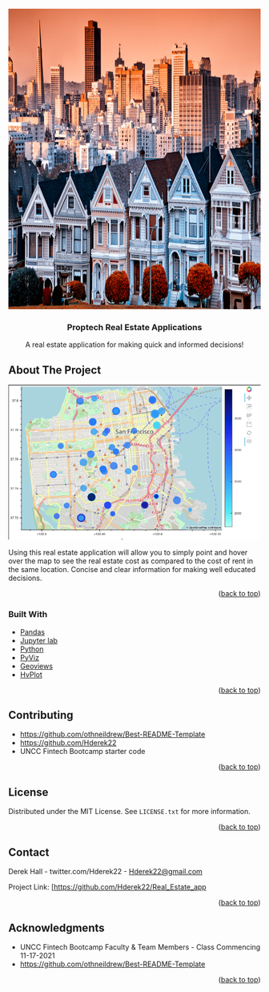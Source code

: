 <div id="top"></div>
<!--
*** Thanks for checking out the Best-README-Template. If you have a suggestion
*** that would make this better, please fork the repo and create a pull request
*** or simply open an issue with the tag "enhancement".
*** Don't forget to give the project a star!
*** Thanks again! Now go create something AMAZING! :D
-->



<!-- PROJECT SHIELDS -->
<!--
*** I'm using markdown "reference style" links for readability.
*** Reference links are enclosed in brackets [ ] instead of parentheses ( ).
*** See the bottom of this document for the declaration of the reference variables
*** for contributors-url, forks-url, etc. This is an optional, concise syntax you may use.
*** https://www.markdownguide.org/basic-syntax/#reference-style-links
-->




<!-- PROJECT LOGO -->
<br />
<div align="center">
  <a href="https://github.com/Hderek22">
    <img src="images/logo.png" alt="Logo" width="800" height="600">
  </a>

<h3 align="center">Proptech Real Estate Applications</h3>

  <p align="center">
    A real estate application for making quick and informed decisions!
    
</div>





<!-- ABOUT THE PROJECT -->
## About The Project

[![Product Name Screen Shot][product-screenshot]](https://example.com)

Using this real estate application will allow you to simply point and hover over the map to see the real estate cost as compared to the cost of rent in the same location. Concise and clear information for making well educated decisions.


<p align="right">(<a href="#top">back to top</a>)</p>



### Built With

* [Pandas](https://pandas.pydata.org/pandas-docs/stable/user_guide/visualization.html)
* [Jupyter lab](https://jupyter.org/)
* [Python](https://www.python.org/)
* [PyViz](https://pyvis.readthedocs.io/en/latest/)
* [Geoviews](https://geoviews.org/)
* [HvPlot](https://hvplot.holoviz.org/)


<p align="right">(<a href="#top">back to top</a>)</p>



<!-- CONTRIBUTING -->
## Contributing

* https://github.com/othneildrew/Best-README-Template
* https://github.com/Hderek22
* UNCC Fintech Bootcamp starter code


<p align="right">(<a href="#top">back to top</a>)</p>



<!-- LICENSE -->
## License

Distributed under the MIT License. See `LICENSE.txt` for more information.

<p align="right">(<a href="#top">back to top</a>)</p>



<!-- CONTACT -->
## Contact

Derek Hall - twitter.com/Hderek22 - Hderek22@gmail.com

Project Link: [https://github.com/Hderek22/Real_Estate_app

<p align="right">(<a href="#top">back to top</a>)</p>



<!-- ACKNOWLEDGMENTS -->
## Acknowledgments

* UNCC Fintech Bootcamp Faculty & Team Members - Class Commencing 11-17-2021
* https://github.com/othneildrew/Best-README-Template


<p align="right">(<a href="#top">back to top</a>)</p>



<!-- MARKDOWN LINKS & IMAGES -->
<!-- https://www.markdownguide.org/basic-syntax/#reference-style-links -->
[contributors-shield]: https://img.shields.io/github/contributors/Hderek22/Hderek22.svg?style=for-the-badge
[contributors-url]: https://github.com/Hderek22/Hderek22/graphs/contributors
[forks-shield]: https://img.shields.io/github/forks/Hderek22/Hderek22.svg?style=for-the-badge
[forks-url]: https://github.com/Hderek22/Hderek22/network/members
[stars-shield]: https://img.shields.io/github/stars/Hderek22/Hderek22.svg?style=for-the-badge
[stars-url]: https://github.com/Hderek22/Hderek22/stargazers
[issues-shield]: https://img.shields.io/github/issues/Hderek22/Hderek22.svg?style=for-the-badge
[issues-url]: https://github.com/Hderek22/Hderek22/issues
[license-shield]: https://img.shields.io/github/license/Hderek22/Hderek22.svg?style=for-the-badge
[license-url]: https://github.com/Hderek22/Hderek22/blob/master/LICENSE.txt
[linkedin-shield]: https://img.shields.io/badge/-LinkedIn-black.svg?style=for-the-badge&logo=linkedin&colorB=555
[linkedin-url]: https://linkedin.com/in/Hderek22
[product-screenshot]: images/screenshot.png
